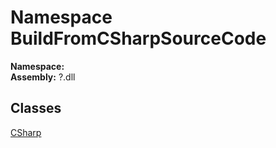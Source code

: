 ﻿# Namespace BuildFromCSharpSourceCode

__Namespace:__   
__Assembly:__ ?.dll

## Classes

[CSharp](BuildFromCSharpSourceCode.CSharp.md)

